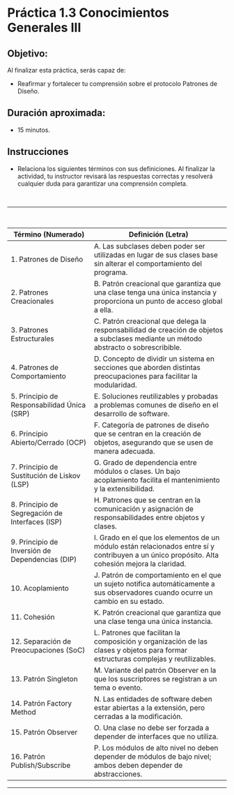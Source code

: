 # Práctica 1.3 Conocimientos Generales III

## Objetivo:

Al finalizar esta práctica, serás capaz de:
- Reafirmar y fortalecer tu comprensión sobre el protocolo Patrones de Diseño.

## Duración aproximada:
- 15 minutos.

## Instrucciones 

- Relaciona los siguientes términos con sus definiciones. Al finalizar la actividad, tu instructor revisará las respuestas correctas y resolverá cualquier duda para garantizar una comprensión completa.


<br/>

---

<br/>


| **Término (Numerado)**         | **Definición (Letra)**                  |
|--------------------------------|-----------------------------------------|
| 1. Patrones de Diseño          | A. Las subclases deben poder ser utilizadas en lugar de sus clases base sin alterar el comportamiento del programa.        |
| 2. Patrones Creacionales       | B. Patrón creacional que garantiza que una clase tenga una única instancia y proporciona un punto de acceso global a ella. |
| 3. Patrones Estructurales      | C. Patrón creacional que delega la responsabilidad de creación de objetos a subclases mediante un método abstracto o sobrescribible. |
| 4. Patrones de Comportamiento  | D. Concepto de dividir un sistema en secciones que aborden distintas preocupaciones para facilitar la modularidad.         |
| 5. Principio de Responsabilidad Única (SRP) | E. Soluciones reutilizables y probadas a problemas comunes de diseño en el desarrollo de software.                  |
| 6. Principio Abierto/Cerrado (OCP) | F. Categoría de patrones de diseño que se centran en la creación de objetos, asegurando que se usen de manera adecuada.  |
| 7. Principio de Sustitución de Liskov (LSP) | G. Grado de dependencia entre módulos o clases. Un bajo acoplamiento facilita el mantenimiento y la extensibilidad. |
| 8. Principio de Segregación de Interfaces (ISP) | H. Patrones que se centran en la comunicación y asignación de responsabilidades entre objetos y clases.           |
| 9. Principio de Inversión de Dependencias (DIP) | I. Grado en el que los elementos de un módulo están relacionados entre sí y contribuyen a un único propósito. Alta cohesión mejora la claridad. |
| 10. Acoplamiento               | J. Patrón de comportamiento en el que un sujeto notifica automáticamente a sus observadores cuando ocurre un cambio en su estado. |
| 11. Cohesión                  | K. Patrón creacional que garantiza que una clase tenga una única instancia.                                             |
| 12. Separación de Preocupaciones (SoC) | L. Patrones que facilitan la composición y organización de las clases y objetos para formar estructuras complejas y reutilizables. |
| 13. Patrón Singleton          | M. Variante del patrón Observer en la que los suscriptores se registran a un tema o evento.                              |
| 14. Patrón Factory Method     | N. Las entidades de software deben estar abiertas a la extensión, pero cerradas a la modificación.                       |
| 15. Patrón Observer           | O. Una clase no debe ser forzada a depender de interfaces que no utiliza.                                              |
| 16. Patrón Publish/Subscribe  | P. Los módulos de alto nivel no deben depender de módulos de bajo nivel; ambos deben depender de abstracciones.         |

--- 

